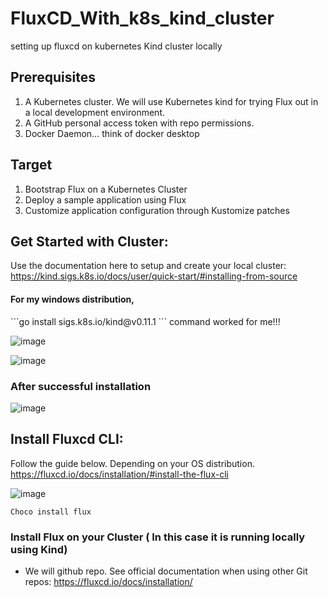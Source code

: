 # FluxCD_With_k8s_kind_cluster
setting up fluxcd on kubernetes Kind cluster locally

## Prerequisites
1. A Kubernetes cluster. We will use Kubernetes kind for trying Flux out in a local development environment.
2. A GitHub personal access token with repo permissions.
3. Docker Daemon... think of docker desktop

## Target
1. Bootstrap Flux on a Kubernetes Cluster
2. Deploy a sample application using Flux
3. Customize application configuration through Kustomize patches

## Get Started with Cluster:
 Use the documentation here to setup and create your local cluster: https://kind.sigs.k8s.io/docs/user/quick-start/#installing-from-source
 
#### For my windows distribution,
 <p> ```go install sigs.k8s.io/kind@v0.11.1 ``` command worked for me!!!
 
 ![image](https://user-images.githubusercontent.com/17796294/146667928-85b705b0-25b4-47d0-b1cf-1b3f2e9a8a97.png)

 
 ![image](https://user-images.githubusercontent.com/17796294/146666565-9b9f87c7-61a3-4dbc-80e1-c2605444245d.png)

### After successful installation
![image](https://user-images.githubusercontent.com/17796294/146666781-4fc4f72e-9a07-43e5-b17f-9a72703136b0.png)


## Install Fluxcd CLI:
Follow the guide below. Depending on your OS distribution.
https://fluxcd.io/docs/installation/#install-the-flux-cli

 ![image](https://user-images.githubusercontent.com/17796294/146667960-632200fe-9308-47c6-a0da-84c5fc50b901.png)

 ```Choco install flux```
 
 ### Install Flux on your Cluster ( In this case it is running locally using Kind)
 * We will github repo. See official documentation when using other Git repos: https://fluxcd.io/docs/installation/
 
